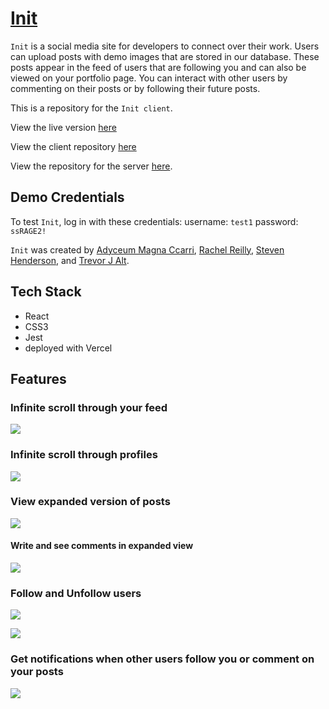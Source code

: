 # [Init](https://init-blush.vercel.app/)

`Init` is a social media site for developers to connect over their work. Users can upload posts with demo images that are stored in our database. These posts appear in the feed of users that are following you and can also be viewed on your portfolio page. You can interact with other users by commenting on their posts or by following their future posts.

This is a repository for the `Init client`.

View the live version [here](https://init-blush.vercel.app/)

View the client repository [here](https://github.com/i-MCcarri/init-client)

View the repository for the server [here](https://github.com/i-MCcarri/init-api).

## Demo Credentials

To test `Init`, log in with these credentials:
username: `test1`
password: `ssRAGE2!`

`Init` was created by [Adyceum Magna Ccarri](https://github.com/i-MCcarri), [Rachel Reilly](https://github.com/Rachanastasia), [Steven Henderson](https://github.com/Hendoe), and [Trevor J Alt](https://github.com/trevorjalt).

## Tech Stack

- React
- CSS3
- Jest
- deployed with Vercel

## Features

### Infinite scroll through your feed

![](Screenshots/scroll.jpg)

### Infinite scroll through profiles

![](Screenshots/profile.jpg)

### View expanded version of posts

![](Screenshots/modal.jpg)

#### Write and see comments in expanded view

![](Screenshots/comments.jpg)

### Follow and Unfollow users

![](/Screenshots/following3.jpg)

![](Screenshots/following1.jpg)

### Get notifications when other users follow you or comment on your posts

![](Screenshots/activity.jpg)
